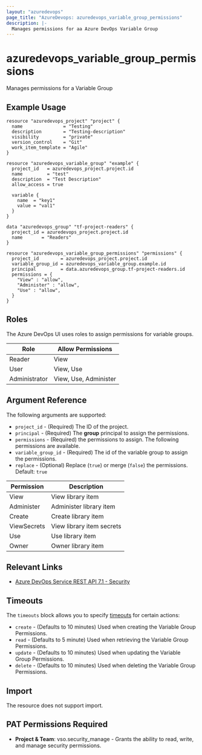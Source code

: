 ```yaml
---
layout: "azuredevops"
page_title: "AzureDevops: azuredevops_variable_group_permissions"
description: |-
  Manages permissions for aa Azure DevOps Variable Group
---
```


# azuredevops_variable_group_permissions

Manages permissions for a Variable Group


## Example Usage

```hcl
resource "azuredevops_project" "project" {
  name               = "Testing"
  description        = "Testing-description"
  visibility         = "private"
  version_control    = "Git"
  work_item_template = "Agile"
}

resource "azuredevops_variable_group" "example" {
  project_id   = azuredevops_project.project.id
  name         = "test"
  description  = "Test Description"
  allow_access = true

  variable {
    name  = "key1"
    value = "val1"
  }
}

data "azuredevops_group" "tf-project-readers" {
  project_id = azuredevops_project.project.id
  name       = "Readers"
}

resource "azuredevops_variable_group_permissions" "permissions" {
  project_id        = azuredevops_project.project.id
  variable_group_id = azuredevops_variable_group.example.id
  principal         = data.azuredevops_group.tf-project-readers.id
  permissions = {
    "View" : "allow",
    "Administer" : "allow",
    "Use" : "allow",
  }
}
```

## Roles

The Azure DevOps UI uses roles to assign permissions for variable groups.

| Role          | Allow Permissions      |
| ------------- | ---------------------- |
| Reader        | View                   |
| User          | View, Use              |
| Administrator | View, Use, Administer  |


## Argument Reference

The following arguments are supported:

* `project_id` - (Required) The ID of the project.
* `principal` - (Required) The **group** principal to assign the permissions.
* `permissions` - (Required) the permissions to assign. The following permissions are available.
* `variable_group_id` - (Required) The id of the variable group to assign the permissions.
* `replace` - (Optional) Replace (`true`) or merge (`false`) the permissions. Default: `true`

| Permission        | Description                         |
| ----------------- | ----------------------------------- |
| View              | View library item                   |
| Administer        | Administer library item             |
| Create            | Create library item                 |
| ViewSecrets       | View library item secrets           |
| Use               | Use library item                    |
| Owner             | Owner library item                  |

## Relevant Links

* [Azure DevOps Service REST API 7.1 - Security](https://docs.microsoft.com/en-us/rest/api/azure/devops/security/?view=azure-devops-rest-7.1)

## Timeouts

The `timeouts` block allows you to specify [timeouts](https://developer.hashicorp.com/terraform/language/resources/syntax#operation-timeouts) for certain actions:

* `create` - (Defaults to 10 minutes) Used when creating the Variable Group Permissions.
* `read` - (Defaults to 5 minute) Used when retrieving the Variable Group Permissions.
* `update` - (Defaults to 10 minutes) Used when updating the Variable Group Permissions.
* `delete` - (Defaults to 10 minutes) Used when deleting the Variable Group Permissions.

## Import

The resource does not support import.

## PAT Permissions Required

- **Project & Team**: vso.security_manage - Grants the ability to read, write, and manage security permissions.
